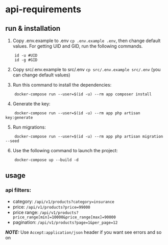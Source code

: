 # api-requirements

## run & installation

1. Copy .env.example to .env `cp .env.example .env`, then change default values. For getting UID and GID, run the following commands.
```shell
    id -u #UID
    id -g #GID
```

2. Copy src/.env.example to src/.env `cp src/.env.example src/.env` (you can change default values)  

3. Run this command to install the dependencies:
```shell
    docker-compose run --user=$(id -u) --rm app composer install
```

4. Generate the key:
```shell
    docker-compose run --user=$(id -u) --rm app php artisan key:generate
```

5. Run migrations:
```shell
    docker-compose run --user=$(id -u) --rm app php artisan migration --seed
```

6. Use the following command to launch the project:

```shell
    docker-compose up --build -d
```

## usage

### api filters:
- category:    `/api/v1/products?category=insurance`
- price:       `/api/v1/products?price=99000`
- price range: `/api/v1/products?price_range[min]=10000&price_range[max]=90000`
- pagination:  `/api/v1/products?page=1&per_page=12`

**_NOTE:_** Use `Accept:application/json` header if you want see errors and so on